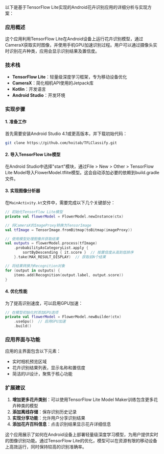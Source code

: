 以下是基于TensorFlow Lite实现的Android花卉识别应用的详细分析与实现方案：

### 应用概述
这个应用利用TensorFlow Lite在Android设备上运行花卉识别模型，通过CameraX获取实时图像，并使用手机GPU加速识别过程。用户可以通过摄像头实时识别花卉种类，应用会显示识别结果及置信度。

### 技术栈
- **TensorFlow Lite**：轻量级深度学习框架，专为移动设备优化
- **CameraX**：简化相机API使用的Jetpack库
- **Kotlin**：开发语言
- **Android Studio**：开发环境

### 实现步骤

#### 1. 准备工作
首先需要安装Android Studio 4.1或更高版本，并下载初始代码：

```bash
git clone https://github.com/hoitab/TFLClassify.git
```

#### 2. 导入TensorFlow Lite模型
在Android Studio中选择"start"模块，通过File > New > Other > TensorFlow Lite Model导入FlowerModel.tflite模型。这会自动添加必要的依赖到build.gradle文件。

#### 3. 实现图像分析器
在`MainActivity.kt`文件中，需要完成以下几个关键部分：

```kotlin
// 初始化TensorFlow Lite模型
private val flowerModel = FlowerModel.newInstance(ctx)

// 将CameraX的ImageProxy转换为TensorImage
val tfImage = TensorImage.fromBitmap(toBitmap(imageProxy))

// 使用模型处理图像并获取结果
val outputs = flowerModel.process(tfImage)
    .probabilityAsCategoryList.apply {
        sortByDescending { it.score }  // 按置信度从高到低排序
    }.take(MAX_RESULT_DISPLAY)  // 获取前N个结果

// 将结果转换为Recognition对象
for (output in outputs) {
    items.add(Recognition(output.label, output.score))
}
```

#### 4. 优化性能
为了提高识别速度，可以启用GPU加速：

```kotlin
// 在模型初始化时添加GPU选项
private val flowerModel = FlowerModel.newBuilder(ctx)
    .useGpu()  // 启用GPU加速
    .build()
```

### 应用界面与功能
应用的主界面包含以下元素：
- 实时相机预览区域
- 花卉识别结果列表，显示名称和置信度
- 简洁的UI设计，聚焦于核心功能

### 扩展建议
1. **增加更多花卉类别**：可以使用TensorFlow Lite Model Maker训练包含更多花卉种类的模型
2. **添加离线存储**：保存识别历史记录
3. **实现分享功能**：允许用户分享识别结果
4. **添加花卉百科信息**：点击识别结果显示花卉详细信息

这个应用展示了如何在Android设备上部署轻量级深度学习模型，为用户提供实时的图像识别功能。通过TensorFlow Lite的优化，模型可以在资源有限的移动设备上高效运行，同时保持较高的识别准确率。
